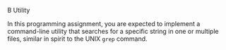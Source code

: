B Utility

In this programming assignment, you are expected to implement a command-line utility that
searches for a specific string in one or multiple files, similar in spirit to the UNIX
`grep` command.
